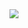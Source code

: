 <img src="https://raw.githubusercontent.com/Teo44/ot-harjoitustyo/master/documentation/class_digram.png">
